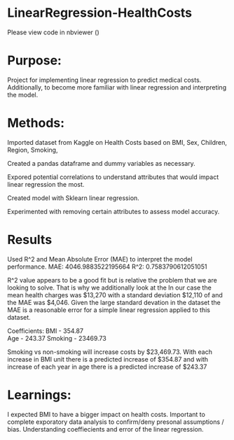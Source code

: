# LinearRegression-HealthCosts
Please view code in nbviewer ()

# Purpose:
Project for implementing linear regression to predict medical costs. Additionally, to become more familiar with linear regression and interpreting the model. 

# Methods:

Imported dataset from Kaggle on Health Costs based on BMI, Sex, Children, Region, Smoking, 

Created a pandas dataframe and dummy variables as necessary. 

Expored potential correlations to understand attributes that would impact linear regression the most. 

Created model with Sklearn linear regression. 

Experimented with removing certain attributes to assess model accuracy. 

# Results 

Used R^2 and Mean Absolute Error (MAE) to interpret the model performance. 
MAE: 4046.9883522195664
R^2: 0.7583790612051051

R^2 value appears to be a good fit but is relative the problem that we are looking to solve. That is why we additionally look at the 
In our case the mean health charges was $13,270 with a standard deviation $12,110 of and the MAE was $4,046. Given the large standard devation in the dataset the MAE is a reasonable error for a simple linear regression applied to this dataset.  

Coefficients: 
BMI - 354.87   
Age - 243.37
Smoking - 23469.73

Smoking vs non-smoking will increase costs by $23,469.73. With each increase in BMI unit there is a predicted increase of $354.87 and with increase of each year in age there is a predicted increase of $243.37

# Learnings: 

I expected BMI to have a bigger impact on health costs. Important to complete exporatory data analysis to confirm/deny presonal assumptions / bias. 
Understanding coeffiecients and error of the linear regression. 


